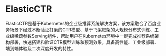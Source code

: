 # ElasticCTR
ElasticCTR是基于Kubernetes的企业级推荐系统解决方案，该方案融合了百度业务场景下经过不断验证打磨的CTR模型、基于飞桨框架的大规模分布式训练、工业级稀疏参数Serving组件，帮助用户在Kubernetes环境中一键完成推荐系统架构部署，快速搭建和验证CTR模型训练和预测效果，具备高性能、工业级部署、端到端体验及二次深度开发的特性。
